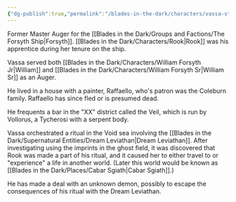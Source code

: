 ```yaml
---
{"dg-publish":true,"permalink":"/blades-in-the-dark/characters/vassa-stavrul/","tags":["Characters"]}
---
```


Former Master Auger for the [[Blades in the Dark/Groups and Factions/The Forsyth Ship\|Forsyth]]. [[Blades in the Dark/Characters/Rook\|Rook]] was his apprentice during her tenure on the ship.

Vassa served both [[Blades in the Dark/Characters/William Forsyth Jr\|William]] and [[Blades in the Dark/Characters/William Forsyth Sr\|William Sr]] as an Auger.

He lived in a house with a painter, Raffaello, who's patron was the Coleburn family. Raffaello has since fled or is presumed dead.

He frequents a bar in the "XX" district called the Veil, which is run by Vollorus, a Tycherosi with a serpent body.

Vassa orchestrated a ritual in the Void sea involving the [[Blades in the Dark/Supernatural Entities/Dream Leviathan\|Dream Leviathan]]. After investigating using the imprints in the ghost field, it was discovered that Rook was made a part of his ritual, and it caused her to either travel to or "experience" a life in another world. (Later this world would be known as [[Blades in the Dark/Places/Cabar Sgiath\|Cabar Sgiath]].)

He has made a deal with an unknown demon, possibly to escape the consequences of his ritual with the Dream Leviathan.